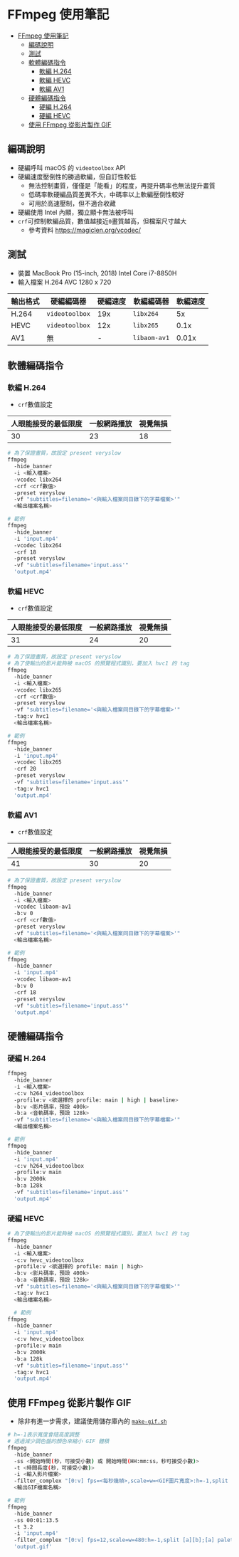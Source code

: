 # FFmpeg 使用筆記

- [FFmpeg 使用筆記](#ffmpeg-使用筆記)
  - [編碼說明](#編碼說明)
  - [測試](#測試)
  - [軟體編碼指令](#軟體編碼指令)
    - [軟編 H.264](#軟編-h264)
    - [軟編 HEVC](#軟編-hevc)
    - [軟編 AV1](#軟編-av1)
  - [硬體編碼指令](#硬體編碼指令)
    - [硬編 H.264](#硬編-h264)
    - [硬編 HEVC](#硬編-hevc)
  - [使用 FFmpeg 從影片製作 GIF](#使用-ffmpeg-從影片製作-gif)

## 編碼說明

- 硬編呼叫 macOS 的 `videotoolbox` API
- 硬編速度壓倒性的勝過軟編，但自訂性較低
  - 無法控制畫質，僅僅是「能看」的程度，再提升碼率也無法提升畫質
  - 低碼率軟硬編品質差異不大，中碼率以上軟編壓倒性較好
  - 可用於高速壓制，但不適合收藏
- 硬編使用 Intel 內顯，獨立顯卡無法被呼叫
- `crf`可控制軟編品質，數值越接近`0`畫質越高，但檔案尺寸越大
  - 參考資料 <https://magiclen.org/vcodec/>

## 測試

- 裝置 MacBook Pro (15-inch, 2018) Intel Core i7-8850H
- 輸入檔案 H.264 AVC 1280 x 720

| 輸出格式 | 硬編編碼器     | 硬編速度 | 軟編編碼器   | 軟編速度 |
| -------- | -------------- | -------- | ------------ | -------- |
| H.264    | `videotoolbox` | 19x      | `libx264`    | 5x       |
| HEVC     | `videotoolbox` | 12x      | `libx265`    | 0.1x     |
| AV1      | 無             | -        | `libaom-av1` | 0.01x    |

## 軟體編碼指令

### 軟編 H.264

- `crf`數值設定

| 人眼能接受的最低限度 | 一般網路播放 | 視覺無損 |
| -------------------- | ------------ | -------- |
| 30                   | 23           | 18       |

```bash
# 為了保證畫質，故設定 present veryslow
ffmpeg
  -hide_banner
  -i <輸入檔案>
  -vcodec libx264
  -crf <crf數值>
  -preset veryslow
  -vf "subtitles=filename='<與輸入檔案同目錄下的字幕檔案>'"
  <輸出檔案名稱>

# 範例
ffmpeg
  -hide_banner
  -i 'input.mp4'
  -vcodec libx264
  -crf 18
  -preset veryslow
  -vf "subtitles=filename='input.ass'"
  'output.mp4'
```

### 軟編 HEVC

- `crf`數值設定

| 人眼能接受的最低限度 | 一般網路播放 | 視覺無損 |
| -------------------- | ------------ | -------- |
| 31                   | 24           | 20       |

```bash
# 為了保證畫質，故設定 present veryslow
# 為了使輸出的影片能夠被 macOS 的預覽程式識別，要加入 hvc1 的 tag
ffmpeg
  -hide_banner
  -i <輸入檔案>
  -vcodec libx265
  -crf <crf數值>
  -preset veryslow
  -vf "subtitles=filename='<與輸入檔案同目錄下的字幕檔案>'"
  -tag:v hvc1
  <輸出檔案名稱>

# 範例
ffmpeg
  -hide_banner
  -i 'input.mp4'
  -vcodec libx265
  -crf 20
  -preset veryslow
  -vf "subtitles=filename='input.ass'"
  -tag:v hvc1
  'output.mp4'
```

### 軟編 AV1

- `crf`數值設定

| 人眼能接受的最低限度 | 一般網路播放 | 視覺無損 |
| -------------------- | ------------ | -------- |
| 41                   | 30           | 20       |

```bash
# 為了保證畫質，故設定 present veryslow
ffmpeg
  -hide_banner
  -i <輸入檔案>
  -vcodec libaom-av1
  -b:v 0
  -crf <crf數值>
  -preset veryslow
  -vf "subtitles=filename='<與輸入檔案同目錄下的字幕檔案>'"
  <輸出檔案名稱>

# 範例
ffmpeg
  -hide_banner
  -i 'input.mp4'
  -vcodec libaom-av1
  -b:v 0
  -crf 18
  -preset veryslow
  -vf "subtitles=filename='input.ass'"
  'output.mp4'
```

## 硬體編碼指令

### 硬編 H.264

```bash
ffmpeg
  -hide_banner
  -i <輸入檔案>
  -c:v h264_videotoolbox
  -profile:v <欲選擇的 profile: main | high | baseline>
  -b:v <影片碼率，預設 400k>
  -b:a <音軌碼率，預設 128k>
  -vf "subtitles=filename='<與輸入檔案同目錄下的字幕檔案>'"
  <輸出檔案名稱>

# 範例
ffmpeg
  -hide_banner
  -i 'input.mp4'
  -c:v h264_videotoolbox
  -profile:v main
  -b:v 2000k
  -b:a 128k
  -vf "subtitles=filename='input.ass'"
  'output.mp4'
```

### 硬編 HEVC

```bash
# 為了使輸出的影片能夠被 macOS 的預覽程式識別，要加入 hvc1 的 tag
ffmpeg
  -hide_banner
  -i <輸入檔案>
  -c:v hevc_videotoolbox
  -profile:v <欲選擇的 profile: main | high>
  -b:v <影片碼率，預設 400k>
  -b:a <音軌碼率，預設 128k>
  -vf "subtitles=filename='<與輸入檔案同目錄下的字幕檔案>'"
  -tag:v hvc1
  <輸出檔案名稱>

  # 範例
ffmpeg
  -hide_banner
  -i 'input.mp4'
  -c:v hevc_videotoolbox
  -profile:v main
  -b:v 2000k
  -b:a 128k
  -vf "subtitles=filename='input.ass'"
  -tag:v hvc1
  'output.mp4'
```

## 使用 FFmpeg 從影片製作 GIF

- 除非有進一步需求，建議使用儲存庫內的 [`make-gif.sh`](../scripts/make-gif.sh)

```bash
# h=-1表示寬度會隨高度調整
# 透過減少調色盤的顏色來縮小 GIF 體積
ffmpeg
  -hide_banner
  -ss <開始時間(秒，可接受小數) 或 開始時間(HH:mm:ss，秒可接受小數)>
  -t <時間長度(秒，可接受小數)>
  -i <輸入影片檔案>
  -filter_complex "[0:v] fps=<每秒幾幀>,scale=w=<GIF圖片寬度>:h=-1,split [a][b];[a] palettegen=stats_mode=single [p];[b][p] paletteuse=new=1"
  <輸出GIF檔案名稱>

# 範例
ffmpeg
  -hide_banner
  -ss 00:01:13.5
  -t 3.2
  -i 'input.mp4'
  -filter_complex "[0:v] fps=12,scale=w=480:h=-1,split [a][b];[a] palettegen=stats_mode=single [p];[b][p] paletteuse=new=1"
  'output.gif'
```
